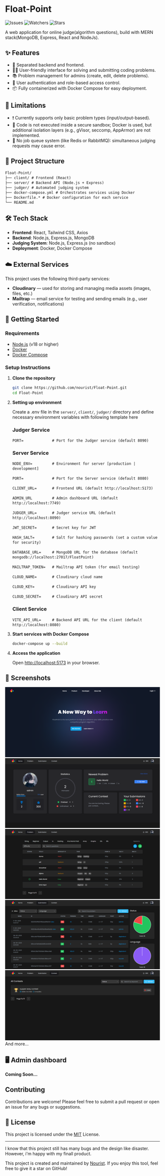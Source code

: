 # Float-Point
![Issues](https://img.shields.io/github/issues/nourist/Float-Point)
![Watchers](https://img.shields.io/github/watchers/nourist/Float-Point?style=social)
![Stars](https://img.shields.io/github/stars/nourist/Float-Point?style=social)

A web application for online judge(algorithm questions), build with MERN stack(MongoDB, Express, React and NodeJs).

## ✨ Features

- 🔗 Separated backend and frontend.
- 🧑‍💻 User-friendly interface for solving and submitting coding problems.
- 📚 Problem management for admins (create, edit, delete problems).
- 🔐 User authentication and role-based access control.
- 📦 Fully containerized with Docker Compose for easy deployment.

## 🧩 Limitations
- ❗ Currently supports only basic problem types (input/output-based).
- 🔐 Code is not executed inside a secure sandbox; Docker is used, but additional isolation layers (e.g., gVisor, seccomp, AppArmor) are not implemented.
- 🧵 No job queue system (like Redis or RabbitMQ): simultaneous judging requests may cause error.

## 🧱 Project Structure

```
Float-Point/
├── client/ # Frontend (React)
├── server/ # Backend API (Node.js + Express)
├── judger/ # Automated judging system
├── docker-compose.yml # Orchestrates services using Docker
├── Dockerfile.* # Docker configuration for each service
└── README.md
```

## 🛠 Tech Stack

- **Frontend**: React, Tailwind CSS, Axios
- **Backend**: Node.js, Express.js, MongoDB
- **Judging System**: Node.js, Express.js (no sandbox)
- **Deployment**: Docker, Docker Compose

## ☁️ External Services

This project uses the following third-party services:
- **Cloudinary** — used for storing and managing media assets (images, files, etc.)
- **Mailtrap** — email service for testing and sending emails (e.g., user verification, notifications)

## 🚀 Getting Started

### Requirements

- [Node.js](https://nodejs.org/) (v18 or higher)
- [Docker](https://www.docker.com/)
- [Docker Compose](https://docs.docker.com/compose/)

### Setup Instructions

1. **Clone the repository**

    ```bash
    git clone https://github.com/nourist/Float-Point.git
    cd Float-Point
	```

2. **Setting up environment**
	
	Create a .env file in the `server/`, `client/`, `judger/`  directory and define necessary environment variables with following template here

	### Judger Service
	```env
	PORT=             # Port for the Judger service (default 8090)
	```
	### Server Service
	```env
	NODE_ENV=         # Environment for server [production | development]

 	PORT=             # Port for the Server service (default 8080)

 	CLIENT_URL=       # Frontend URL (default http://localhost:5173)

	ADMIN_URL         # Admin dashboard URL (default http://localhost:7749)

	JUDGER_URL=       # Judger service URL (default http://localhost:8090)

	JWT_SECRET=       # Secret key for JWT

	HASH_SALT=        # Salt for hashing passwords (set a custom value for security)

	DATABASE_URL=     # MongoDB URL for the database (default mongodb://localhost:27017/FloatPoint)

	MAILTRAP_TOKEN=   # Mailtrap API token (for email testing)

	CLOUD_NAME=       # Cloudinary cloud name

	CLOUD_KEY=        # Cloudinary API key

	CLOUD_SECRET=     # Cloudinary API secret
	```
	### Client Service
	```env
	VITE_API_URL=     # Backend API URL for the client (default http://localhost:8080)
	```

3. **Start services with Docker Compose**
	```bash
	docker-compose up --build
	```

4. **Access the application**

	Open [http://localhost:5173](http://localhost:5173/) in your browser.

## 📸 Screenshots

![welcome](./screenshots/1.png)
![home](./screenshots/2.png)
![problems](./screenshots/3.png)
![submissions](./screenshots/4.png)
![contests](./screenshots/5.png)
And more...

## 🖥️ Admin dashboard
**Coming Soon...**

## Contributing
Contributions are welcome! Please feel free to submit a pull request or open an issue for any bugs or suggestions.

## 📄 License
This project is licensed under the [MIT](LICENSE) License.

---
I know that this project still has many bugs and the design like disaster. However, i'm happy with my finall product.

This project is created and maintained by [Nourist](https://github.com/nourist). If you enjoy this tool, feel free to give it a star on GitHub!
